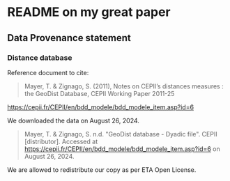 # README on my great paper

## Data Provenance statement

### Distance database

Reference document to cite: 

> Mayer, T. & Zignago, S. (2011), Notes on CEPII’s distances measures : the GeoDist Database, CEPII Working Paper 2011-25

https://cepii.fr/CEPII/en/bdd_modele/bdd_modele_item.asp?id=6

We downloaded the data on August 26, 2024.

> Mayer, T. & Zignago, S. n.d. "GeoDist database - Dyadic file". CEPII [distributor]. Accessed at https://cepii.fr/CEPII/en/bdd_modele/bdd_modele_item.asp?id=6 on August 26, 2024.

We are allowed to redistribute our copy as per ETA Open License. 
